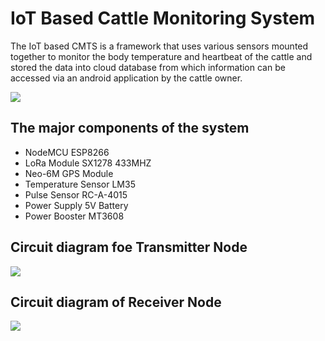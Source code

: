 # IoT Based Cattle Monitoring System

The IoT based CMTS is a framework that uses various sensors mounted together to monitor the body temperature and heartbeat of the cattle and stored the data into cloud database from which information can be accessed via an android application by the cattle owner.

![](https://github.com/hirokjyoti-k/Cattle-Tracker/blob/master/images/receiver.jpg)

## The major components of the system

- NodeMCU ESP8266
- LoRa Module SX1278 433MHZ
- Neo-6M GPS Module
- Temperature Sensor LM35
- Pulse Sensor RC-A-4015 
- Power Supply 5V Battery
- Power Booster MT3608


## Circuit diagram foe Transmitter Node
![](https://github.com/hirokjyoti-k/Cattle-Tracker/blob/master/images/transmitter.jpg) 



## Circuit diagram of Receiver Node
![](https://github.com/hirokjyoti-k/Cattle-Tracker/blob/master/images/receiver.jpg)


